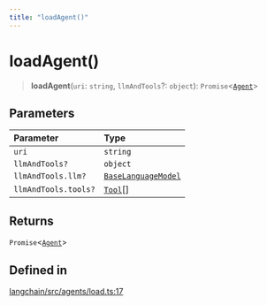 ```yaml
---
title: "loadAgent()"
---
```


# loadAgent()

> **loadAgent**(`uri`: `string`, `llmAndTools`?: `object`): `Promise`<[`Agent`](../../agents/classes/Agent.md)\>

## Parameters

| Parameter            | Type                                                                    |
| :------------------- | :---------------------------------------------------------------------- |
| `uri`                | `string`                                                                |
| `llmAndTools?`       | `object`                                                                |
| `llmAndTools.llm?`   | [`BaseLanguageModel`](../../base_language/classes/BaseLanguageModel.md) |
| `llmAndTools.tools?` | [`Tool`](../../tools/classes/Tool.md)[]                                 |

## Returns

`Promise`<[`Agent`](../../agents/classes/Agent.md)\>

## Defined in

[langchain/src/agents/load.ts:17](https://github.com/hwchase17/langchainjs/blob/ddf2996/langchain/src/agents/load.ts#L17)
